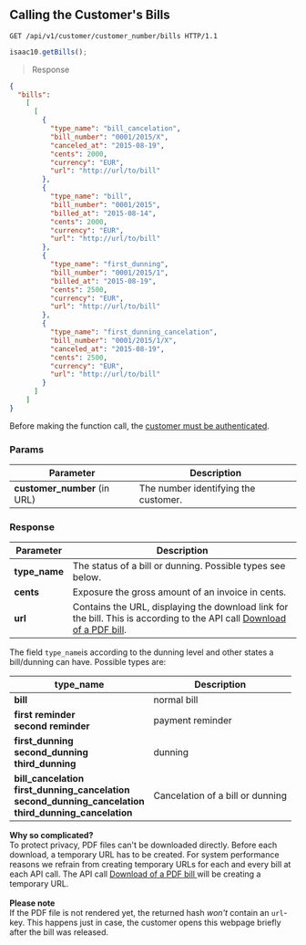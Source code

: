 ## Calling the Customer's Bills

```http
GET /api/v1/customer/customer_number/bills HTTP/1.1
```

```javascript
isaac10.getBills();
```

> Response

```json
{
  "bills":
    [
      [
        {
          "type_name": "bill_cancelation",
          "bill_number": "0001/2015/X",
          "canceled_at": "2015-08-19",
          "cents": 2000,
          "currency": "EUR",
          "url": "http://url/to/bill"
        },
        {
          "type_name": "bill",
          "bill_number": "0001/2015",
          "billed_at": "2015-08-14",
          "cents": 2000,
          "currency": "EUR",
          "url": "http://url/to/bill"
        },
        {
          "type_name": "first_dunning",
          "bill_number": "0001/2015/1",
          "billed_at": "2015-08-19",
          "cents": 2500,
          "currency": "EUR",
          "url": "http://url/to/bill"
        },
        {
          "type_name": "first_dunning_cancelation",
          "bill_number": "0001/2015/1/X",
          "canceled_at": "2015-08-19",
          "cents": 2500,
          "currency": "EUR",
          "url": "http://url/to/bill"
        }
      ]
    ]
}
```


<aside class="success">
Before making the function call, the <a href="#customer-authentication">customer must be authenticated</a>.
</aside>

### Params

Parameter | Description
----------|-------------
**customer_number** (in URL) | The number identifying the customer.

### Response

Parameter | Description
----------|-------------
**type_name** | The status of a bill or dunning. Possible types see below.
**cents** | Exposure the gross amount of an invoice in cents.
**url** | Contains the URL, displaying the download link for the bill. This is according to the API call [Download of a PDF bill](#download-of-a-pdf-bill).  


The field `type_name`is according to the dunning level and other states a bill/dunning can have. Possible types are:

type_name | Description
----------|-------------
**bill** | normal bill
**first reminder** <br> **second reminder** | payment reminder
**first_dunning**  <br> **second_dunning**  <br> **third_dunning** | dunning
**bill_cancelation** <br> **first_dunning_cancelation** <br> **second_dunning_cancelation** <br> **third_dunning_cancelation** | Cancelation of a bill or dunning

<aside class="notice">
<strong>Why so complicated?</strong> <br>
To protect privacy, PDF files can't be downloaded directly. Before each download, a temporary URL has to be created. For system performance reasons we refrain from creating temporary URLs for each and every bill at each API call. The API call <a href="#download-of-a-pdf-bill"> Download of a PDF bill </a>  will be creating a temporary URL.
</aside>
<br>

<aside class="warning"> <strong> Please note</strong> <br>
If the PDF file is not rendered yet, the returned hash <em>won't</em> contain an <code>url</code>-key. This happens just in case, the customer opens this webpage briefly after the bill was released.
</aside>
